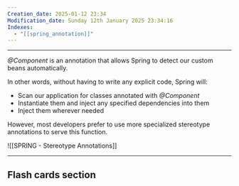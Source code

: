 ```yaml
---
Creation_date: 2025-01-12 23:34
Modification_date: Sunday 12th January 2025 23:34:16
Indexes:
  - "[[spring_annotation]]"
---
```


----

_@Component_ is an annotation that allows Spring to detect our custom beans automatically.

In other words, without having to write any explicit code, Spring will:

- Scan our application for classes annotated with _@Component_
- Instantiate them and inject any specified dependencies into them
- Inject them wherever needed

However, most developers prefer to use more specialized stereotype annotations to serve this function.

![[SPRING - Stereotype Annotations]]

















---
## Flash cards section
